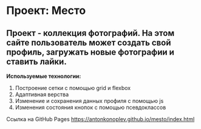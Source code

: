 # Проект: Место

## Проект - коллекция фотографий. На этом сайте пользователь может создать свой профиль, загружать новые фотографии и ставить лайки.

**Используемые технологии:**

1. Построение сетки с помощью grid и flexbox
2. Адаптивная верства
3. Изменение и сохранения данных профиля с помощью js
4. Изменения состояния кнопок с помощью псевдоклассов

Ссылка на GitHub Pages https://antonkonoplev.github.io/mesto/index.html
